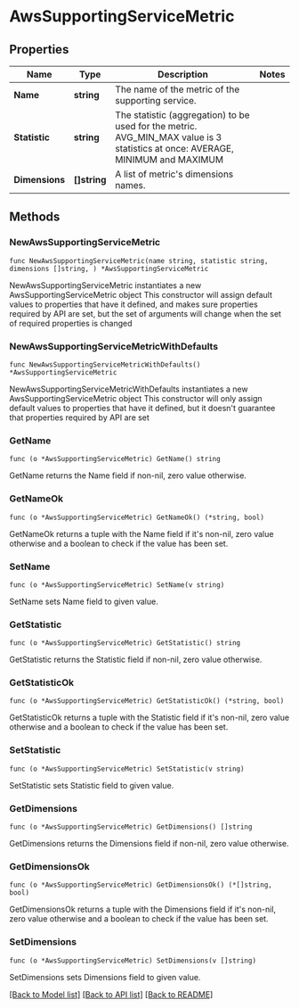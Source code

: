 # AwsSupportingServiceMetric

## Properties

Name | Type | Description | Notes
------------ | ------------- | ------------- | -------------
**Name** | **string** | The name of the metric of the supporting service. | 
**Statistic** | **string** | The statistic (aggregation) to be used for the metric. AVG_MIN_MAX value is 3 statistics at once: AVERAGE, MINIMUM and MAXIMUM | 
**Dimensions** | **[]string** | A list of metric&#39;s dimensions names. | 

## Methods

### NewAwsSupportingServiceMetric

`func NewAwsSupportingServiceMetric(name string, statistic string, dimensions []string, ) *AwsSupportingServiceMetric`

NewAwsSupportingServiceMetric instantiates a new AwsSupportingServiceMetric object
This constructor will assign default values to properties that have it defined,
and makes sure properties required by API are set, but the set of arguments
will change when the set of required properties is changed

### NewAwsSupportingServiceMetricWithDefaults

`func NewAwsSupportingServiceMetricWithDefaults() *AwsSupportingServiceMetric`

NewAwsSupportingServiceMetricWithDefaults instantiates a new AwsSupportingServiceMetric object
This constructor will only assign default values to properties that have it defined,
but it doesn't guarantee that properties required by API are set

### GetName

`func (o *AwsSupportingServiceMetric) GetName() string`

GetName returns the Name field if non-nil, zero value otherwise.

### GetNameOk

`func (o *AwsSupportingServiceMetric) GetNameOk() (*string, bool)`

GetNameOk returns a tuple with the Name field if it's non-nil, zero value otherwise
and a boolean to check if the value has been set.

### SetName

`func (o *AwsSupportingServiceMetric) SetName(v string)`

SetName sets Name field to given value.


### GetStatistic

`func (o *AwsSupportingServiceMetric) GetStatistic() string`

GetStatistic returns the Statistic field if non-nil, zero value otherwise.

### GetStatisticOk

`func (o *AwsSupportingServiceMetric) GetStatisticOk() (*string, bool)`

GetStatisticOk returns a tuple with the Statistic field if it's non-nil, zero value otherwise
and a boolean to check if the value has been set.

### SetStatistic

`func (o *AwsSupportingServiceMetric) SetStatistic(v string)`

SetStatistic sets Statistic field to given value.


### GetDimensions

`func (o *AwsSupportingServiceMetric) GetDimensions() []string`

GetDimensions returns the Dimensions field if non-nil, zero value otherwise.

### GetDimensionsOk

`func (o *AwsSupportingServiceMetric) GetDimensionsOk() (*[]string, bool)`

GetDimensionsOk returns a tuple with the Dimensions field if it's non-nil, zero value otherwise
and a boolean to check if the value has been set.

### SetDimensions

`func (o *AwsSupportingServiceMetric) SetDimensions(v []string)`

SetDimensions sets Dimensions field to given value.



[[Back to Model list]](../README.md#documentation-for-models) [[Back to API list]](../README.md#documentation-for-api-endpoints) [[Back to README]](../README.md)


